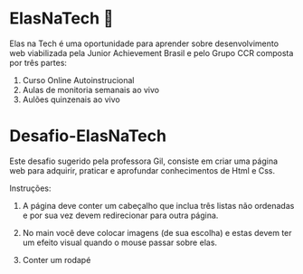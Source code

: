 # ElasNaTech 💙

Elas na Tech é uma oportunidade para aprender sobre desenvolvimento web viabilizada pela Junior Achievement Brasil e pelo Grupo CCR composta por três partes:
1) Curso Online Autoinstrucional
2) Aulas de monitoria semanais ao vivo
3) Aulões quinzenais ao vivo


# Desafio-ElasNaTech
Este desafio sugerido pela professora Gil, consiste em criar uma página web para adquirir, praticar e aprofundar conhecimentos de Html e Css.

Instruções:
1) A página deve conter um cabeçalho que inclua três listas não ordenadas e por sua vez devem redirecionar para outra página.

2) No main você deve colocar imagens (de sua escolha) e estas devem ter um efeito visual quando o mouse passar sobre elas.

3) Conter um rodapé

